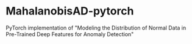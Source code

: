 # MahalanobisAD-pytorch
PyTorch implementation of "Modeling the Distribution of Normal Data in Pre-Trained Deep Features for Anomaly Detection"
